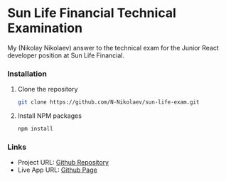 # Sun Life Financial Technical Examination

My (Nikolay Nikolaev) answer to the technical exam for the Junior React developer position at Sun Life Financial.

### Installation

1. Clone the repository
    ```sh
    git clone https://github.com/N-Nikolaev/sun-life-exam.git
    ```
2. Install NPM packages
    ```sh
    npm install
    ```

### Links

-   Project URL: [Github Repository](https://github.com/N-Nikolaev/sun-life-exam)
-   Live App URL: [Github Page](https://n-nikolaev.github.io/sun-life-exam)
